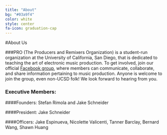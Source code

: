 ```yaml
---
title: "About"
bg: "#03a9f4"
color: white
style: center
fa-icon: graduation-cap
---
```

#About Us

###PRO (The Producers and Remixers Organization) is a student-run organization at the University of California, San Diego, that is dedicated to teaching the art of electronic music production. To get involved, join our official [Facebook group](https://www.facebook.com/groups/408325669297089/), where members can communicate, collaborate, and share information pertaining to music production. Anyone is welcome to join the group, even non-UCSD folk! We look forward to hearing from you.


### Executive Members:

####Founders: Stefan Rimola and Jake Schneider  

####President: Jake Schneider  

####Officers: Jake Espinueva, Nicolette Valicenti, Tanner Barclay, Bernard Wang, Shawn Huang  
